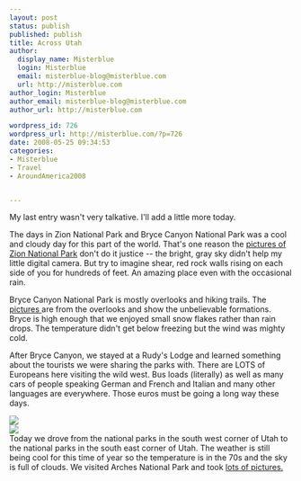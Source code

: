 ```yaml
---
layout: post
status: publish
published: publish
title: Across Utah
author:
  display_name: Misterblue
  login: Misterblue
  email: misterblue-blog@misterblue.com
  url: http://misterblue.com
author_login: Misterblue
author_email: misterblue-blog@misterblue.com
author_url: http://misterblue.com

wordpress_id: 726
wordpress_url: http://misterblue.com/?p=726
date: 2008-05-25 09:34:53
categories:
- Misterblue
- Travel
- AroundAmerica2008


---
```

My last entry wasn't very talkative. I'll add a little more today.
<p>
The days in Zion National Park and Bryce Canyon National Park was a cool and cloudy day for this part of the world. That's one reason the <a href="http://pics.misterblue.com/v/20080500-Trip/20080524-Zion/">pictures of Zion National Park</a> don't do it justice -- the bright, gray sky didn't help my little digital camera.  But try to imagine shear, red rock walls rising on each side of you for hundreds of feet. An amazing place even with the occasional rain.
</p>
<p>
Bryce Canyon National Park is mostly overlooks and hiking trails. The <a href="http://pics.misterblue.com/v/20080500-Trip/20080524-Bryce/">pictures </a>are from the overlooks and show the unbelievable formations. Bryce is high enough that we enjoyed small snow flakes rather than rain drops. The temperature didn't get below freezing but the wind was mighty cold.
</p>
<p>
After Bryce Canyon, we stayed at a Rudy's Lodge and learned something about the tourists we were sharing the parks with. There are LOTS of Europeans here visiting the wild west. Bus loads (literally) as well as many cars of people speaking German and French and Italian and many other languages are everywhere. Those euros must be going a long way these days.
</p>
<p>
<div class="g2image_float_left"><a href="/images/oldimages/3441"><img src="/images/oldimages/thumb/3441" class="oldImageThumb"/></a></div><div class="g2image_float_right"><a href="/images/oldimages/3487"><img src="/images/oldimages/thumb/3487" class="oldImageThumb"/></a></div>Today we drove from the national parks in the south west corner of Utah to the national parks in the south east corner of Utah. The weather is still being cool for this time of year so the temperature is in the 70s and the sky is full of clouds. We visited Arches National Park and took <a href="http://pics.misterblue.com/v/20080500-Trip/20080525-Arches/">lots of pictures.</a>
</p>
